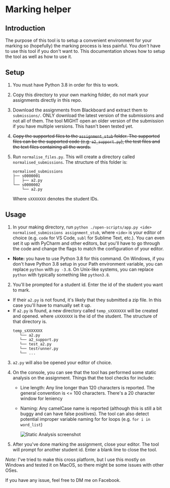 # Marking helper

## Introduction

The purpose of this tool is to setup a convenient environment for your marking so (hopefully) the marking process is less painful. You *don't* have to use this tool if you don't want to. This documentation shows how to setup the tool as well as how to use it.

## Setup

1. You must have Python 3.8 in order for this to work. 

2. Copy this directory to your own marking folder, do not mark your assignments directly in this repo.

3. Download the assignments from Blackboard and extract them to `submissions/`. ONLY download the latest version of the submissions and not all of them. The tool MIGHT open an older version of the submission if you have multiple versions. This hasn't been tested yet.

4. ~~Copy the supported files to the `assignment_stub` folder. The supported files can be the supported code (e.g. `a2_support.py`), the test files and the text files containing all the words.~~

5. Run `normalise_files.py`. This will create a directory called `normalised_submissions`. The structure of this folder is:
   ```
   normalised_submissions
   ├── s0000001
   │   ├── a2.py
   └── s0000002
       └── a2.py
   ```
   Where `sXXXXXXX` denotes the student IDs.

## Usage 
1. In your making directory, run `python ./open-scripts/app.py <ide> normalised_submissions assignment_stub`, where `<ide>` is your editor of choice (e.g. `code` for VS Code, `subl` for Sublime Text, etc.). You can even set it up with PyCharm and other editors, but you'll have to go through the code and change the flags to match the configuration of your editor.
* **Note:** you have to use Python 3.8 for this command. On Windows, if you don't have Python 3.8 setup in your Path environment variable, you can replace `python` with `py -3.8`. On Unix-like systems, you can replace `python` with typically something like `python3.8`.
2. You'll be prompted for a student id. Enter the id of the student you want to mark. 
  * If their `a2.py` is not found, it's likely that they submitted a zip file. In this case you'll have to manually set it up.
  * If `a2.py` is found, a new directory called `temp_sXXXXXXX` will be created and opened. where `sXXXXXXX` is the id of the student. The structure of that directory is.
	```
    temp_sXXXXXXX
       └── a2.py
       └── a2_support.py
       └── test_a2.py
       └── testrunner.py
	   └── ...
	```

3. `a2.py` will also be opened your editor of choice.

4. On the console, you can see that the tool has performed some static analysis on the assignment. Things that the tool checks for include:

   * Line length: Any line longer than 120 characters is reported. The general convention is <= 100 characters. There's a 20 character window for leniency

   * Naming: Any camelCase name is reported (although this is still a bit buggy and can have false positives). The tool can also detect potential improper variable naming for for loops (e.g. `for i in word_list`)

     ![Static Analysis screenshot](https://i.imgur.com/0n0fiEK.png)

5. After you've done marking the assignment, close your editor. The tool will prompt for another student id. Enter a blank line to close the tool.

*Note:* I've tried to make this cross platform, but I use this mostly on Windows and tested it on MacOS, so there might be some issues with other OSes.

If you have any issue, feel free to DM me on Facebook.
